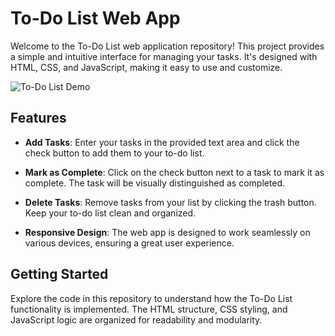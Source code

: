 # To-Do List Web App

Welcome to the To-Do List web application repository! This project provides a simple and intuitive interface for managing your tasks. It's designed with HTML, CSS, and JavaScript, making it easy to use and customize.

![To-Do List Demo](demo.gif)

## Features

- **Add Tasks**: Enter your tasks in the provided text area and click the check button to add them to your to-do list.

- **Mark as Complete**: Click on the check button next to a task to mark it as complete. The task will be visually distinguished as completed.

- **Delete Tasks**: Remove tasks from your list by clicking the trash button. Keep your to-do list clean and organized.

- **Responsive Design**: The web app is designed to work seamlessly on various devices, ensuring a great user experience.



## Getting Started

Explore the code in this repository to understand how the To-Do List functionality is implemented. The HTML structure, CSS styling, and JavaScript logic are organized for readability and modularity.

